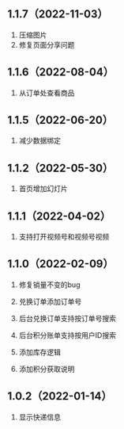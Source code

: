 ## 1.1.7（2022-11-03）
1. 压缩图片
2. 修复页面分享问题

## 1.1.6（2022-08-04）
1. 从订单处查看商品

## 1.1.5（2022-06-20）
1. 减少数据绑定

## 1.1.2（2022-05-30）
1. 首页增加幻灯片

## 1.1.1（2022-04-02）
1. 支持打开视频号和视频号视频

## 1.1.0（2022-02-09）
1. 修复销量不变的bug

2. 兑换订单添加订单号

3. 后台兑换订单支持按订单号搜索

4. 后台积分账单支持按用户ID搜索

5. 添加库存逻辑

6. 添加积分获取说明

## 1.0.2（2022-01-14）
1. 显示快递信息

